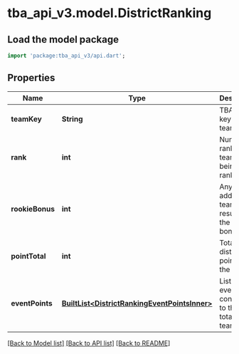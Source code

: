 # tba_api_v3.model.DistrictRanking

## Load the model package
```dart
import 'package:tba_api_v3/api.dart';
```

## Properties
Name | Type | Description | Notes
------------ | ------------- | ------------- | -------------
**teamKey** | **String** | TBA team key for the team. | 
**rank** | **int** | Numerical rank of the team, 1 being top rank. | 
**rookieBonus** | **int** | Any points added to a team as a result of the rookie bonus. | [optional] 
**pointTotal** | **int** | Total district points for the team. | 
**eventPoints** | [**BuiltList&lt;DistrictRankingEventPointsInner&gt;**](DistrictRankingEventPointsInner.md) | List of events that contributed to the point total for the team. | [optional] 

[[Back to Model list]](../README.md#documentation-for-models) [[Back to API list]](../README.md#documentation-for-api-endpoints) [[Back to README]](../README.md)


